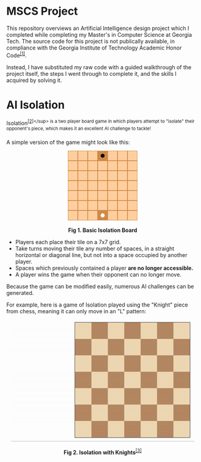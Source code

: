 # MSCS Project

This repository overviews an Artificial Intelligence design project which I completed while completing my Master's in Computer Science at Georgia Tech. The source code for this project is not publically available, in compliance with the Georgia Institute of Technology Academic Honor Code<sup><a href="https://policylibrary.gatech.edu/student-affairs/academic-honor-code">[1]</a></sup>.

Instead, I have substituted my raw code with a guided walkthrough of the project itself, the steps I went through to complete it, and the skills I acquired by solving it.

# AI Isolation

Isolation<sup>[\[2\]](https://en.wikipedia.org/wiki/Isolation_(board_game))</sup> is a two player board game in which players attempt to "isolate" their opponent's piece, which makes it an excellent AI challenge to tackle!

A simple version of the game might look like this:

<p align="center"><img width="182" height="182" src=images/isolation-basic.png></img></p>
<div align="center"><b>Fig 1. Basic Isolation Board</b></div>

* Players each place their tile on a 7x7 grid.
* Take turns moving their tile any number of spaces, in a straight horizontal or diagonal line, but not into a space occupied by another player.
* Spaces which previously contained a player **are no longer accessible.**
* A player wins the game when their opponent can no longer move.


Because the game can be modified easily, numerous AI challenges can be generated. 

For example, here is a game of Isolation played using the "Knight" piece from chess, meaning it can only move in an "L" pattern:

<p align="center"><img width="480" height="318" src=images/isolation-demo.gif></img></p>
<div align="center"><b>Fig 2. Isolation with Knights</b><sup><a href="http://the-charlie.com/ml/index.php/project/winning-at-isolation/">[3]</a></sup></div>
